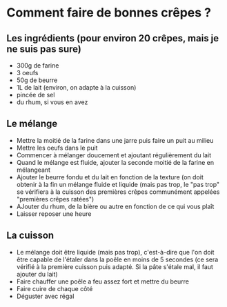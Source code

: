 # Comment faire de bonnes crêpes ?

## Les ingrédients (pour environ 20 crêpes, mais je ne suis pas sure)

- 300g de farine
- 3 oeufs
- 50g de beurre
- 1L de lait (environ, on adapte à la cuisson)
- pincée de sel
- du rhum, si vous en avez

## Le mélange

- Mettre la moitié de la farine dans une jarre puis faire un puit au milieu
- Mettre les oeufs dans le puit
- Commencer à mélanger doucement et ajoutant régulièrement du lait
- Quand le mélange est fluide, ajouter la seconde moitié de la farine en mélangeant
- Ajouter le beurre fondu et du lait en fonction de la texture (on doit obtenir à la fin un mélange fluide et liquide (mais pas trop, le "pas trop" se vérifiera à la cuisson des premières crêpes communément appelées "premières crêpes ratées")
- AJouter du rhum, de la bière ou autre en fonction de ce qui vous plaît
- Laisser reposer une heure

## La cuisson

- Le mélange doit être liquide (mais pas trop), c'est-à-dire que l'on doit être capable de l'étaler dans la poêle en moins de 5 secondes (ce sera vérifié à la première cuisson puis adapté. Si la pâte s'étale mal, il faut ajouter du lait)
- Faire chauffer une poêle a feu assez fort et mettre du beurre
- Faire cuire de chaque côté
- Déguster avec régal